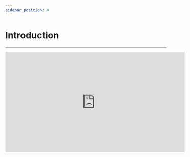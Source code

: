 ```yaml
---
sidebar_position: 0
---
```


# Introduction
---------------

<iframe width="560" height="315" src="https://www.youtube.com/embed/Ap6l56bLQtQ" title="YouTube video player" frameborder="0" allow="accelerometer; autoplay; clipboard-write; encrypted-media; gyroscope; picture-in-picture" allowfullscreen></iframe>